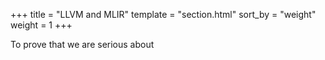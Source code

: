 +++
title = "LLVM and MLIR"
template = "section.html"
sort_by = "weight"
weight = 1
+++

To prove that we are serious about 